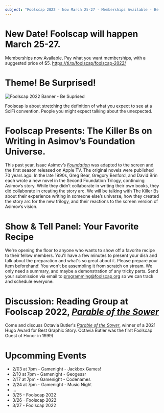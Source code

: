 ```yaml
---
subject: "Foolscap 2022 - Now March 25-27 - Memberships Available - Be Surprised"
---
```


# New Date!  Foolscap will happen March 25-27.
[Memberships now Available.](https://ti.to/foolscap/foolscap-2022/)
Pay what you want memberships, with a suggested price of $5. 
<https://ti.to/foolscap/foolscap-2022/>

# Theme! Be Surprised!
![Foolscap 2022 Banner - Be Suprised](https://mcusercontent.com/b53b9cb1a532a60b0f4675146/images/e50a8622-b4a7-fdac-ba1a-b7ac03a770d6.png "Foolscap March 25-27, 2022 www.foolscap.org.  Be Suprised!  Jester Hat with rainbow and verity of items shotting forth with clouds in the background.")

Foolscap is about stretching the definition of what you expect to see at a SciFi convention.  People you might expect talking about the unexpected.

# Foolscap Presents: The Killer Bs on Writing in Asimov’s Foundation Universe.
This past year, Isaac Asimov’s [_Foundation_](https://www.worldcat.org/title/foundation/oclc/1962368/editions?referer=di&editionsView=true) was adapted to the screen and the first season released on Apple TV. The original novels were published 70 years ago. In the late 1990s, Greg Bear, Gregory Benford, and David Brin each wrote a new novel in the Second Foundation Trilogy, continuing Asimov’s story. While they didn’t collaborate in writing their own books, they did collaborate in creating the story arc.
We will be talking with The Killer Bs about their experience writing in someone else’s universe, how they created the story arc for the new trilogy, and their reactions to the screen version of Asimov’s vision.

# Show & Tell Panel: Your Favorite Recipe
We're opening the floor to anyone who wants to show off a favorite recipe to their fellow members. You'll have a few minutes to present your dish and talk about the preparation and what's so great about it.
Please prepare your item beforehand! You won't be assembling it from scratch on stream. We only need a summary, and maybe a demonstration of any tricky parts.
Send your submission via email to [programming@foolscap.org](mailto:programming@foolscap.org) so we can track and schedule everyone.

# Discussion: Reading Group at Foolscap 2022, [_Parable of the Sower_](https://www.worldcat.org/title/parable-of-the-sower-a-graphic-novel-adaptation/oclc/1259525697/editions?referer=di&editionsView=true)
Come and discuss Octavia Butler's [_Parable of the Sower_](https://www.worldcat.org/title/parable-of-the-sower-a-graphic-novel-adaptation/oclc/1259525697/editions?referer=di&editionsView=true), winner of a 2021 Hugo Award for Best Graphic Story. Octavia Butler was the first Foolscap Guest of Honor in 1999)


# Upcomming Events
- 2/03 at 7pm - Gamenight - Jackbox Games!
- 2/10 at 7pm - Gamenight - Geogessr 
- 2/17 at 7pm - Gamenight - Codenames
- 2/24 at 7pm - Gamenight - Music Night
- ...
- 3/25 - Foolscap 2022
- 3/26 - Foolscap 2022
- 3/27 - Foolscap 2022

